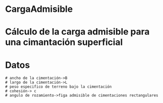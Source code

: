 # CargaAdmisible

# Cálculo de la carga admisible para una cimantación superficial

# Datos
    # ancho de la cimentación->B
    # largo de la cimentación->L
    # peso especifico de terreno bajo la cimentación
    # cohesión-> c
    # angulo de rozamiento->figa admisible de cimentaciones rectangulares
